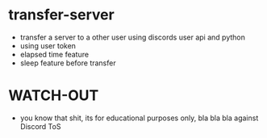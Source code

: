 # transfer-server
- transfer a server to a other user using discords user api and python
- using user token
- elapsed time feature
- sleep feature before transfer

# WATCH-OUT
- you know that shit, its for educational purposes only, bla bla bla against Discord ToS
